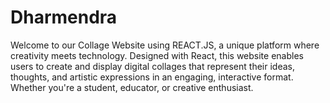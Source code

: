 # Dharmendra
Welcome to our Collage Website using REACT.JS, a unique platform where creativity meets technology. Designed with React, this website enables users to create and display digital collages that represent their ideas, thoughts, and artistic expressions in an engaging, interactive format. Whether you're a student, educator, or creative enthusiast.
